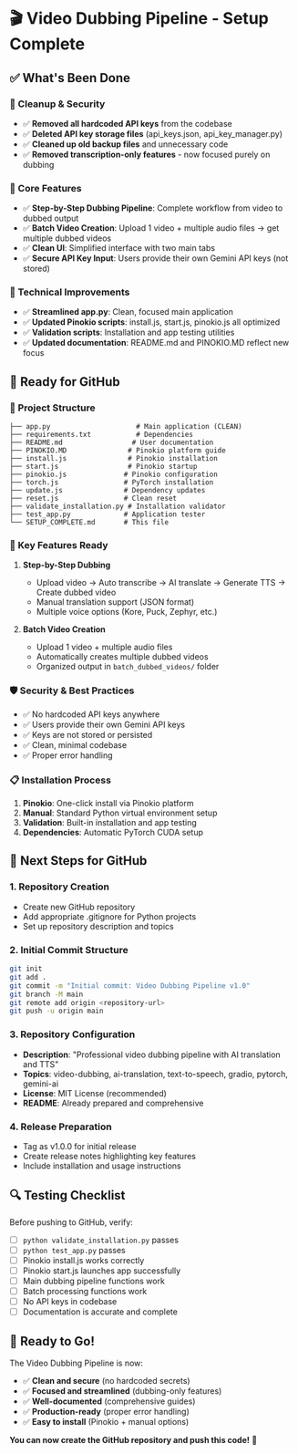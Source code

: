 # 🎬 Video Dubbing Pipeline - Setup Complete

## ✅ What's Been Done

### 🧹 Cleanup & Security
- ✅ **Removed all hardcoded API keys** from the codebase
- ✅ **Deleted API key storage files** (api_keys.json, api_key_manager.py)
- ✅ **Cleaned up old backup files** and unnecessary code
- ✅ **Removed transcription-only features** - now focused purely on dubbing

### 🎯 Core Features
- ✅ **Step-by-Step Dubbing Pipeline**: Complete workflow from video to dubbed output
- ✅ **Batch Video Creation**: Upload 1 video + multiple audio files → get multiple dubbed videos
- ✅ **Clean UI**: Simplified interface with two main tabs
- ✅ **Secure API Key Input**: Users provide their own Gemini API keys (not stored)

### 🔧 Technical Improvements
- ✅ **Streamlined app.py**: Clean, focused main application
- ✅ **Updated Pinokio scripts**: install.js, start.js, pinokio.js all optimized
- ✅ **Validation scripts**: Installation and app testing utilities
- ✅ **Updated documentation**: README.md and PINOKIO.MD reflect new focus

## 🚀 Ready for GitHub

### 📁 Project Structure
```
├── app.py                     # Main application (CLEAN)
├── requirements.txt           # Dependencies
├── README.md                 # User documentation
├── PINOKIO.MD               # Pinokio platform guide
├── install.js               # Pinokio installation
├── start.js                 # Pinokio startup
├── pinokio.js              # Pinokio configuration
├── torch.js                # PyTorch installation
├── update.js               # Dependency updates
├── reset.js                # Clean reset
├── validate_installation.py # Installation validator
├── test_app.py             # Application tester
└── SETUP_COMPLETE.md       # This file
```

### 🔑 Key Features Ready
1. **Step-by-Step Dubbing**
   - Upload video → Auto transcribe → AI translate → Generate TTS → Create dubbed video
   - Manual translation support (JSON format)
   - Multiple voice options (Kore, Puck, Zephyr, etc.)

2. **Batch Video Creation**
   - Upload 1 video + multiple audio files
   - Automatically creates multiple dubbed videos
   - Organized output in `batch_dubbed_videos/` folder

### 🛡️ Security & Best Practices
- ✅ No hardcoded API keys anywhere
- ✅ Users provide their own Gemini API keys
- ✅ Keys are not stored or persisted
- ✅ Clean, minimal codebase
- ✅ Proper error handling

### 📋 Installation Process
1. **Pinokio**: One-click install via Pinokio platform
2. **Manual**: Standard Python virtual environment setup
3. **Validation**: Built-in installation and app testing
4. **Dependencies**: Automatic PyTorch CUDA setup

## 🎯 Next Steps for GitHub

### 1. Repository Creation
- Create new GitHub repository
- Add appropriate .gitignore for Python projects
- Set up repository description and topics

### 2. Initial Commit Structure
```bash
git init
git add .
git commit -m "Initial commit: Video Dubbing Pipeline v1.0"
git branch -M main
git remote add origin <repository-url>
git push -u origin main
```

### 3. Repository Configuration
- **Description**: "Professional video dubbing pipeline with AI translation and TTS"
- **Topics**: video-dubbing, ai-translation, text-to-speech, gradio, pytorch, gemini-ai
- **License**: MIT License (recommended)
- **README**: Already prepared and comprehensive

### 4. Release Preparation
- Tag as v1.0.0 for initial release
- Create release notes highlighting key features
- Include installation and usage instructions

## 🔍 Testing Checklist

Before pushing to GitHub, verify:
- [ ] `python validate_installation.py` passes
- [ ] `python test_app.py` passes  
- [ ] Pinokio install.js works correctly
- [ ] Pinokio start.js launches app successfully
- [ ] Main dubbing pipeline functions work
- [ ] Batch processing functions work
- [ ] No API keys in codebase
- [ ] Documentation is accurate and complete

## 🎉 Ready to Go!

The Video Dubbing Pipeline is now:
- ✅ **Clean and secure** (no hardcoded secrets)
- ✅ **Focused and streamlined** (dubbing-only features)
- ✅ **Well-documented** (comprehensive guides)
- ✅ **Production-ready** (proper error handling)
- ✅ **Easy to install** (Pinokio + manual options)

**You can now create the GitHub repository and push this code!** 🚀